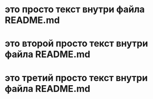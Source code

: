 # это просто текст внутри файла README.md
# это второй просто текст внутри файла README.md
# это третий просто текст внутри файла README.md